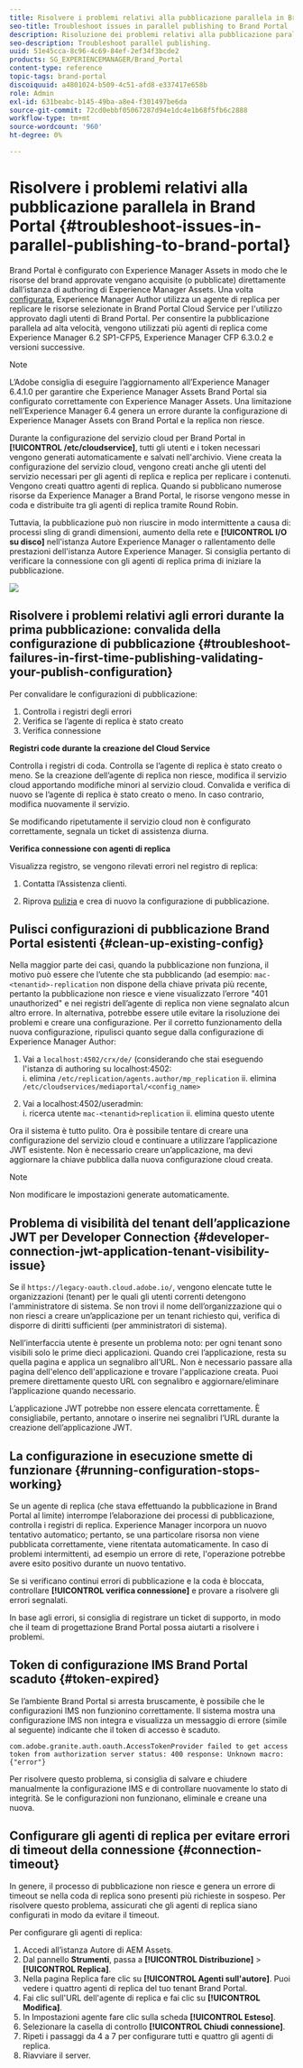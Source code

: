 ```yaml
---
title: Risolvere i problemi relativi alla pubblicazione parallela in Brand Portal
seo-title: Troubleshoot issues in parallel publishing to Brand Portal
description: Risoluzione dei problemi relativi alla pubblicazione parallela.
seo-description: Troubleshoot parallel publishing.
uuid: 51e45cca-8c96-4c69-84ef-2ef34f3bcde2
products: SG_EXPERIENCEMANAGER/Brand_Portal
content-type: reference
topic-tags: brand-portal
discoiquuid: a4801024-b509-4c51-afd8-e337417e658b
role: Admin
exl-id: 631beabc-b145-49ba-a8e4-f301497be6da
source-git-commit: 72cd0ebbf05067287d94e1dc4e1b68f5fb6c2888
workflow-type: tm+mt
source-wordcount: '960'
ht-degree: 0%

---
```


# Risolvere i problemi relativi alla pubblicazione parallela in Brand Portal {#troubleshoot-issues-in-parallel-publishing-to-brand-portal}

Brand Portal è configurato con Experience Manager Assets in modo che le risorse del brand approvate vengano acquisite (o pubblicate) direttamente dall’istanza di authoring di Experience Manager Assets. Una volta [configurata](../using/configure-aem-assets-with-brand-portal.md), Experience Manager Author utilizza un agente di replica per replicare le risorse selezionate in Brand Portal Cloud Service per l&#39;utilizzo approvato dagli utenti di Brand Portal. Per consentire la pubblicazione parallela ad alta velocità, vengono utilizzati più agenti di replica come Experience Manager 6.2 SP1-CFP5, Experience Manager CFP 6.3.0.2 e versioni successive.

>[!NOTE]
>
>L’Adobe consiglia di eseguire l’aggiornamento all’Experience Manager 6.4.1.0 per garantire che Experience Manager Assets Brand Portal sia configurato correttamente con Experience Manager Assets. Una limitazione nell’Experience Manager 6.4 genera un errore durante la configurazione di Experience Manager Assets con Brand Portal e la replica non riesce.

Durante la configurazione del servizio cloud per Brand Portal in **[!UICONTROL /etc/cloudservice]**, tutti gli utenti e i token necessari vengono generati automaticamente e salvati nell&#39;archivio. Viene creata la configurazione del servizio cloud, vengono creati anche gli utenti del servizio necessari per gli agenti di replica e replica per replicare i contenuti. Vengono creati quattro agenti di replica. Quando si pubblicano numerose risorse da Experience Manager a Brand Portal, le risorse vengono messe in coda e distribuite tra gli agenti di replica tramite Round Robin.

Tuttavia, la pubblicazione può non riuscire in modo intermittente a causa di: processi sling di grandi dimensioni, aumento della rete e **[!UICONTROL I/O su disco]** nell&#39;istanza Autore Experience Manager o rallentamento delle prestazioni dell&#39;istanza Autore Experience Manager. Si consiglia pertanto di verificare la connessione con gli agenti di replica prima di iniziare la pubblicazione.

![](assets/test-connection.png)

## Risolvere i problemi relativi agli errori durante la prima pubblicazione: convalida della configurazione di pubblicazione {#troubleshoot-failures-in-first-time-publishing-validating-your-publish-configuration}

Per convalidare le configurazioni di pubblicazione:

1. Controlla i registri degli errori
1. Verifica se l’agente di replica è stato creato
1. Verifica connessione

**Registri code durante la creazione del Cloud Service**

Controlla i registri di coda. Controlla se l’agente di replica è stato creato o meno. Se la creazione dell’agente di replica non riesce, modifica il servizio cloud apportando modifiche minori al servizio cloud. Convalida e verifica di nuovo se l’agente di replica è stato creato o meno. In caso contrario, modifica nuovamente il servizio.

Se modificando ripetutamente il servizio cloud non è configurato correttamente, segnala un ticket di assistenza diurna.

**Verifica connessione con agenti di replica**

Visualizza registro, se vengono rilevati errori nel registro di replica:

1. Contatta l’Assistenza clienti.

1. Riprova [pulizia](../using/troubleshoot-parallel-publishing.md#clean-up-existing-config) e crea di nuovo la configurazione di pubblicazione.

<!--
Comment Type: remark
Last Modified By: Mini Gulati (mgulati)
Last Modified Date: 2018-06-21T22:56:21.256-0400
<p>?? check and compare public key. At times public key is different</p>
<p>?? another thing to check in /useradmin</p>
-->

## Pulisci configurazioni di pubblicazione Brand Portal esistenti {#clean-up-existing-config}

Nella maggior parte dei casi, quando la pubblicazione non funziona, il motivo può essere che l’utente che sta pubblicando (ad esempio: `mac-<tenantid>-replication` non dispone della chiave privata più recente, pertanto la pubblicazione non riesce e viene visualizzato l’errore &quot;401 unauthorized&quot; e nei registri dell’agente di replica non viene segnalato alcun altro errore. In alternativa, potrebbe essere utile evitare la risoluzione dei problemi e creare una configurazione. Per il corretto funzionamento della nuova configurazione, ripulisci quanto segue dalla configurazione di Experience Manager Author:

1. Vai a `localhost:4502/crx/de/` (considerando che stai eseguendo l&#39;istanza di authoring su localhost:4502:\
   i. elimina `/etc/replication/agents.author/mp_replication`
ii. elimina `/etc/cloudservices/mediaportal/<config_name>`

1. Vai a localhost:4502/useradmin:\
   i. ricerca utente `mac-<tenantid>replication`
ii. elimina questo utente

Ora il sistema è tutto pulito. Ora è possibile tentare di creare una configurazione del servizio cloud e continuare a utilizzare l’applicazione JWT esistente. Non è necessario creare un’applicazione, ma devi aggiornare la chiave pubblica dalla nuova configurazione cloud creata.

>[!NOTE]
>
>Non modificare le impostazioni generate automaticamente.


## Problema di visibilità del tenant dell’applicazione JWT per Developer Connection {#developer-connection-jwt-application-tenant-visibility-issue}

Se il `https://legacy-oauth.cloud.adobe.io/`, vengono elencate tutte le organizzazioni (tenant) per le quali gli utenti correnti detengono l&#39;amministratore di sistema. Se non trovi il nome dell’organizzazione qui o non riesci a creare un’applicazione per un tenant richiesto qui, verifica di disporre di diritti sufficienti (per amministratori di sistema).

Nell’interfaccia utente è presente un problema noto: per ogni tenant sono visibili solo le prime dieci applicazioni. Quando crei l’applicazione, resta su quella pagina e applica un segnalibro all’URL. Non è necessario passare alla pagina dell&#39;elenco dell&#39;applicazione e trovare l&#39;applicazione creata. Puoi premere direttamente questo URL con segnalibro e aggiornare/eliminare l’applicazione quando necessario.

L’applicazione JWT potrebbe non essere elencata correttamente. È consigliabile, pertanto, annotare o inserire nei segnalibri l’URL durante la creazione dell’applicazione JWT.

## La configurazione in esecuzione smette di funzionare {#running-configuration-stops-working}

<!--
Comment Type: draft

<p>If the running configuration stops working, either of the following two possibilities
<g class="gr_ gr_15 gr-alert gr_gramm gr_inline_cards gr_run_anim Grammar multiReplace" data-gr-id="15" id="15" style="font-size: 12px;">
are
</g> there:</p>
<p>1.
<g class="gr_ gr_14 gr-alert gr_gramm gr_inline_cards gr_run_anim Grammar only-ins doubleReplace replaceWithoutSep" data-gr-id="14" id="14">
Connection
</g> has failed, or</p>
<p>2. Publish has failed with permission to dam-replication-service denied, while connection has passed </p>
<p>If the connection has failed [1], the
<g class="gr_ gr_10 gr-alert gr_spell gr_inline_cards gr_run_anim ContextualSpelling ins-del multiReplace" data-gr-id="10" id="10">
fail safe
</g> way to fix it is to <a href="../using/troubleshoot-parallel-publishing.md#main-pars-header-1664955658">clean up</a> the existing Brand Portal publish configuration and recreate a publish configuration. </p>
<p>However, if the
<g class="gr_ gr_18 gr-alert gr_spell gr_inline_cards gr_run_anim ContextualSpelling" data-gr-id="18" id="18">
publish
</g> has failed with
<g class="gr_ gr_16 gr-alert gr_gramm gr_inline_cards gr_run_anim Grammar only-ins doubleReplace replaceWithoutSep" data-gr-id="16" id="16">
permission
</g> denied to dam-replication-service, raise a support ticket.</p>
-->

Se un agente di replica (che stava effettuando la pubblicazione in Brand Portal al limite) interrompe l’elaborazione dei processi di pubblicazione, controlla i registri di replica. Experience Manager incorpora un nuovo tentativo automatico; pertanto, se una particolare risorsa non viene pubblicata correttamente, viene ritentata automaticamente. In caso di problemi intermittenti, ad esempio un errore di rete, l&#39;operazione potrebbe avere esito positivo durante un nuovo tentativo.

Se si verificano continui errori di pubblicazione e la coda è bloccata, controllare **[!UICONTROL verifica connessione]** e provare a risolvere gli errori segnalati.

In base agli errori, si consiglia di registrare un ticket di supporto, in modo che il team di progettazione Brand Portal possa aiutarti a risolvere i problemi.

## Token di configurazione IMS Brand Portal scaduto {#token-expired}

Se l’ambiente Brand Portal si arresta bruscamente, è possibile che le configurazioni IMS non funzionino correttamente. Il sistema mostra una configurazione IMS non integra e visualizza un messaggio di errore (simile al seguente) indicante che il token di accesso è scaduto.

`com.adobe.granite.auth.oauth.AccessTokenProvider failed to get access token from authorization server status: 400 response: Unknown macro: {"error"}`

Per risolvere questo problema, si consiglia di salvare e chiudere manualmente la configurazione IMS e di controllare nuovamente lo stato di integrità. Se le configurazioni non funzionano, eliminale e creane una nuova.


## Configurare gli agenti di replica per evitare errori di timeout della connessione {#connection-timeout}

In genere, il processo di pubblicazione non riesce e genera un errore di timeout se nella coda di replica sono presenti più richieste in sospeso. Per risolvere questo problema, assicurati che gli agenti di replica siano configurati in modo da evitare il timeout.

Per configurare gli agenti di replica:

1. Accedi all’istanza Autore di AEM Assets.
1. Dal pannello **Strumenti**, passa a **[!UICONTROL Distribuzione]** > **[!UICONTROL Replica]**.
1. Nella pagina Replica fare clic su **[!UICONTROL Agenti sull&#39;autore]**. Puoi vedere i quattro agenti di replica del tuo tenant Brand Portal.
1. Fai clic sull&#39;URL dell&#39;agente di replica e fai clic su **[!UICONTROL Modifica]**.
1. In Impostazioni agente fare clic sulla scheda **[!UICONTROL Esteso]**.
1. Selezionare la casella di controllo **[!UICONTROL Chiudi connessione]**.
1. Ripeti i passaggi da 4 a 7 per configurare tutti e quattro gli agenti di replica.
1. Riavviare il server.
